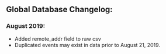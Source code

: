 ## Global Database Changelog:
### August 2019:
- Added remote_addr field to raw csv
- Duplicated events may exist in data prior to August 21, 2019.